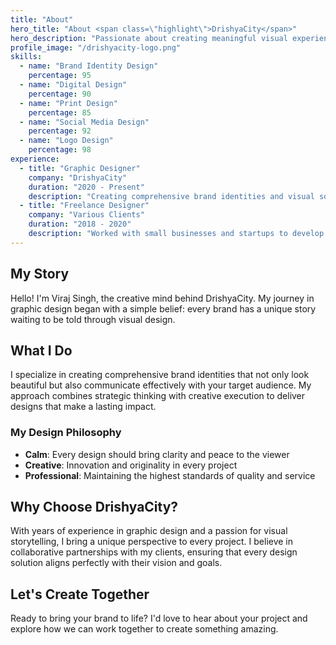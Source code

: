 ```yaml
---
title: "About"
hero_title: "About <span class=\"highlight\">DrishyaCity</span>"
hero_description: "Passionate about creating meaningful visual experiences that connect brands with their audience through thoughtful design and strategic thinking."
profile_image: "/drishyacity-logo.png"
skills:
  - name: "Brand Identity Design"
    percentage: 95
  - name: "Digital Design"
    percentage: 90
  - name: "Print Design"
    percentage: 85
  - name: "Social Media Design"
    percentage: 92
  - name: "Logo Design"
    percentage: 98
experience:
  - title: "Graphic Designer"
    company: "DrishyaCity"
    duration: "2020 - Present"
    description: "Creating comprehensive brand identities and visual solutions for clients across various industries."
  - title: "Freelance Designer"
    company: "Various Clients"
    duration: "2018 - 2020"
    description: "Worked with small businesses and startups to develop their visual identity and marketing materials."
---
```


## My Story

Hello! I'm Viraj Singh, the creative mind behind DrishyaCity. My journey in graphic design began with a simple belief: every brand has a unique story waiting to be told through visual design.

## What I Do

I specialize in creating comprehensive brand identities that not only look beautiful but also communicate effectively with your target audience. My approach combines strategic thinking with creative execution to deliver designs that make a lasting impact.

### My Design Philosophy

- **Calm**: Every design should bring clarity and peace to the viewer
- **Creative**: Innovation and originality in every project
- **Professional**: Maintaining the highest standards of quality and service

## Why Choose DrishyaCity?

With years of experience in graphic design and a passion for visual storytelling, I bring a unique perspective to every project. I believe in collaborative partnerships with my clients, ensuring that every design solution aligns perfectly with their vision and goals.

## Let's Create Together

Ready to bring your brand to life? I'd love to hear about your project and explore how we can work together to create something amazing.
